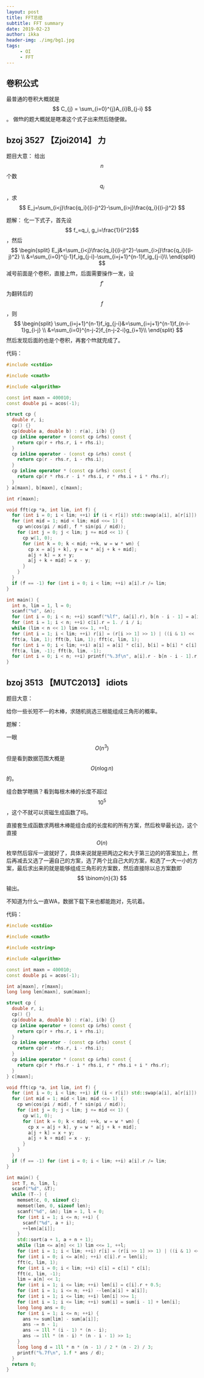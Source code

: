 ```yaml
---
layout: post
title: FFT总结
subtitle: FFT summary
date: 2019-02-23
author: ikka
header-img: ./img/bg1.jpg
tags: 
     - OI
     - FFT
---
```



## 卷积公式

最普通的卷积大概就是 $$ C_{j} = \sum_{i=0}^{j}A_{i}B_{j-i} $$ 。
做fft的题大概就是瞎凑这个式子出来然后随便做。

## bzoj 3527 【Zjoi2014】 力

题目大意：
给出 $$ n $$ 个数 $$ q_i $$ ，求
$$
E_j=\sum_{i<j}\frac{q_i}{(i-j)^2}-\sum_{i>j}\frac{q_i}{(i-j)^2}
$$

题解：
化一下式子，首先设 $$ f_=q_i, g_i=\frac{1}{i^2}$$ ，然后
$$
\begin{split}
E_j&=\sum_{i<j}\frac{q_i}{(i-j)^2}-\sum_{i>j}\frac{q_i}{(i-j)^2} \\
&=\sum_{i=0}^{j-1}f_ig_{j-i}-\sum_{i=j+1}^{n-1}f_ig_{j-i}\\
\end{split}
$$
减号前面是个卷积，直接上fft，后面需要操作一发，设 $$ f' $$ 为翻转后的 $$ f $$ ，则
$$
\begin{split}
\sum_{i=j+1}^{n-1}f_ig_{j-i}&=\sum_{i=j+1}^{n-1}f_{n-i-1}g_{i-j} \\
&=\sum_{i=0}^{n-j-2}f_{n-j-2-i}g_{i+1}\\
\end{split}
$$
然后发现后面的也是个卷积，再套个fft就完成了。

代码：

```cpp
#include <cstdio>

#include <cmath>

#include <algorithm>

const int maxn = 400010;
const double pi = acos(-1);

struct cp {
  double r, i;
  cp() {}
  cp(double a, double b) : r(a), i(b) {}
  cp inline operator + (const cp &rhs) const {
    return cp(r + rhs.r, i + rhs.i);
  }
  cp inline operator - (const cp &rhs) const {
    return cp(r - rhs.r, i - rhs.i);
  }
  cp inline operator * (const cp &rhs) const {
    return cp(r * rhs.r - i * rhs.i, r * rhs.i + i * rhs.r);
  }
} a[maxn], b[maxn], c[maxn];

int r[maxn];

void fft(cp *a, int lim, int f) {
  for (int i = 0; i < lim; ++i) if (i < r[i]) std::swap(a[i], a[r[i]]);
  for (int mid = 1; mid < lim; mid <<= 1) {
    cp wn(cos(pi / mid), f * sin(pi / mid));
    for (int j = 0; j < lim; j += mid << 1) {
      cp w(1, 0);
      for (int k = 0; k < mid; ++k, w = w * wn) {
        cp x = a[j + k], y = w * a[j + k + mid];
        a[j + k] = x + y;
        a[j + k + mid] = x - y;
      }
    }
  }
  if (f == -1) for (int i = 0; i < lim; ++i) a[i].r /= lim;
}

int main() {
  int n, lim = 1, l = 0;
  scanf("%d", &n);
  for (int i = 0; i < n; ++i) scanf("%lf", &a[i].r), b[n - i - 1] = a[i];
  for (int i = 1; i < n; ++i) c[i].r = 1. / i / i;
  while (lim < n << 1) lim <<= 1, ++l;
  for (int i = 1; i < lim; ++i) r[i] = (r[i >> 1] >> 1) | ((i & 1) << (l - 1));
  fft(a, lim, 1); fft(b, lim, 1); fft(c, lim, 1);
  for (int i = 0; i < lim; ++i) a[i] = a[i] * c[i], b[i] = b[i] * c[i];
  fft(a, lim, -1); fft(b, lim, -1);
  for (int i = 0; i < n; ++i) printf("%.3f\n", a[i].r - b[n - i - 1].r);
}
```

## bzoj 3513 【MUTC2013】 idiots

题目大意：

给你一些长短不一的木棒，求随机挑选三根能组成三角形的概率。

题解：

一眼 $$ O(n^3) $$ 但是看到数据范围大概是 $$ O(n\log n) $$的。

组合数学瞎搞？看到每根木棒的长度不超过 $$ 10^5 $$ ，这个不就可以资磁生成函数了吗。

直接套生成函数求两根木棒能组合成的长度和的所有方案，然后枚举最长边，这个直接 $$ O(n) $$ 枚举然后容斥一波就好了，具体来说就是把两边之和大于第三边的的答案加上，然后再减去又选了一遍自己的方案，选了两个比自己大的方案，和选了一大一小的方案，最后求出来的就是能够组成三角形的方案数，然后直接除以总方案数即 $$ \binom{n}{3} $$ 输出。

不知道为什么一直WA，数据下载下来也都能跑对，先坑着。

代码：

```cpp
#include <cstdio>

#include <cmath>

#include <cstring>

#include <algorithm>

const int maxn = 400010;
const double pi = acos(-1);

int a[maxn], r[maxn];
long long len[maxn], sum[maxn];

struct cp {
  double r, i;
  cp() {}
  cp(double a, double b) : r(a), i(b) {}
  cp inline operator + (const cp &rhs) const {
    return cp(r + rhs.r, i + rhs.i);
  }
  cp inline operator - (const cp &rhs) const {
    return cp(r - rhs.r, i - rhs.i);
  }
  cp inline operator * (const cp &rhs) const {
    return cp(r * rhs.r - i * rhs.i, r * rhs.i + i * rhs.r);
  }
} c[maxn];

void fft(cp *a, int lim, int f) {
  for (int i = 0; i < lim; ++i) if (i < r[i]) std::swap(a[i], a[r[i]]);
  for (int mid = 1; mid < lim; mid <<= 1) {
    cp wn(cos(pi / mid), f * sin(pi / mid));
    for (int j = 0; j < lim; j += mid << 1) {
      cp w(1, 0);
      for (int k = 0; k < mid; ++k, w = w * wn) {
        cp x = a[j + k], y = w * a[j + k + mid];
        a[j + k] = x + y;
        a[j + k + mid] = x - y;
      }
    }
  }
  if (f == -1) for (int i = 0; i < lim; ++i) a[i].r /= lim;
}

int main() {
  int T, n, lim, l;
  scanf("%d", &T);
  while (T--) {
    memset(c, 0, sizeof c);
    memset(len, 0, sizeof len);
    scanf("%d", &n); lim = 1, l = 0;
    for (int i = 1; i <= n; ++i) {
      scanf("%d", a + i);
      ++len[a[i]];
    }
    std::sort(a + 1, a + n + 1);
    while (lim <= a[n] << 1) lim <<= 1, ++l;
    for (int i = 1; i < lim; ++i) r[i] = (r[i >> 1] >> 1) | ((i & 1) << (l - 1));
    for (int i = 0; i <= a[n]; ++i) c[i].r = len[i];
    fft(c, lim, 1);
    for (int i = 0; i < lim; ++i) c[i] = c[i] * c[i];
    fft(c, lim, -1);
    lim = a[n] << 1;
    for (int i = 1; i <= lim; ++i) len[i] = c[i].r + 0.5;
    for (int i = 1; i <= n; ++i) --len[a[i] + a[i]];
    for (int i = 1; i <= lim; ++i) len[i] >>= 1;
    for (int i = 1; i <= lim; ++i) sum[i] = sum[i - 1] + len[i];
    long long ans = 0;
    for (int i = 1; i <= n; ++i) {
      ans += sum[lim] - sum[a[i]];
      ans -= n - 1;
      ans -= 1ll * (i - 1) * (n - i);
      ans -= 1ll * (n - i) * (n - i - 1) >> 1;
    }
    long long d = 1ll * n * (n - 1) / 2 * (n - 2) / 3;
    printf("%.7f\n", 1.f * ans / d);
  }
  return 0;
}
```
